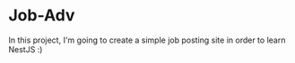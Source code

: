 # Job-Adv

In this project, I'm going to create a simple job posting site in order to learn NestJS :)
